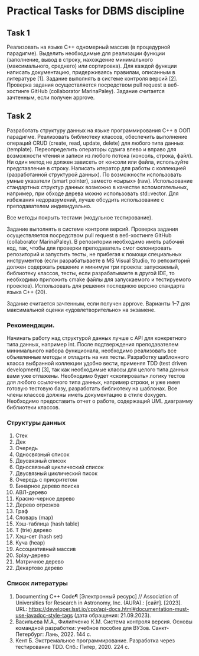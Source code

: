 # Practical Tasks for DBMS discipline

## Task 1

Реализовать на языке С++ одномерный массив (в процедурной парадигме). Выделить необходимые для реализации функции (заполнение, вывод в строку, нахождение минимального (максимального, среднего) или сортировка). 
Для каждой функции написать документацию, придерживаясь правилам, описанным в литературе [1].
Задание выполнять в системе контроля версий [2]. Проверка задания осуществляется посредством pull request в веб-хостинге GitHub (collaborator MarinaPaley). Задание считается зачтенным, если получен approve.

## Task 2

Разработать структуру данных на языке программирования С++ в ООП парадигме. Реализовать библиотеку классов, обеспечить выполнение операций CRUD (create, read, update, delete) для любого типа данных (template).
Переопределить операторы сдвига влево и вправо для возможности чтения и записи из любого потока (консоль, строка, файл). Ни один метод не должен зависеть от консоли или файла, используйте представление в строку.
Написать итератор для работы с коллекцией (разработанной структурой данных). По возможности использовать умные указатели (smart pointer), заместо «сырых» (raw). Использование стандартных структур данных возможно
в качестве вспомогательных, например, при обходе дерева можно использовать std::vector. Для избежания недоразумений, лучше обсудить использование с преподавателем индивидуально.

Все методы покрыть тестами (модульное тестирование).

Задание выполнять в системе контроля версий. Проверка задания осуществляется посредством pull request в веб-хостинге GitHub (collaborator MarinaPaley).  В репозитории необходимо иметь рабочий код, так, чтобы
для проверки преподаватель смог склонировать репозиторий и запустить тесты, не прибегая к помощи специальных инструментов (если разрабатываете в MS Visual Studio, то репозиторий должен содержать решение и минимум
три проекта: запускаемый, библиотеку классов, тесты, если разрабатываете в другой IDE, то необходимо приложить cmake файлы для запускаемого и тестируемого проектов). Использовать для решения последнюю версию
стандарта языка С++ (20).

Задание считается зачтенным, если получен approve.
Варианты 1–7 для максимальной оценки «удовлетворительно» на экзамене.

### Рекомендации.
Начинать работу над структурой данных лучше с API для конкретного типа данных, например int. После подтверждения преподавателем минимального набора функционала, необходимо реализовать все
объявленные методы и отладить на них тесты. Разработку шаблонного класса выбранной коллекции удобно вести, применяя TDD (test driven development) [3], так как необходимые классы для целого типа данных вами уже
отлажены. Необходимо будет «скопировать» логику тестов для любого ссылочного типа данных, например строки, и уже имея готовую тестовую базу, разработать библиотеку на шаблонах.
Все члены классов должны иметь документацию в стиле doxygen.
Необходимо предоставить отчет о работе, содержащий UML диаграмму библиотеки классов.

### Структуры данных
1.	Стек
2.	Дек
3.	Очередь
4.	Односвязный список
5.	Двусвязный список
6.	Односвязный циклический список
7.	Двусвязный циклический писок
8.	Очередь с приоритетом
9.	Бинарное дерево поиска
10.	АВЛ-дерево
11.	Красно-черное дерево
12.	Дерево отрезков
13.	Граф
14.	Словарь (map)
15.	Хэш-таблица (hash table)
16.	T (trie) дерево
17.	Хэш-сет (hash set)
18.	Куча (heap)
19.	Ассоциативный массив
20.	Splay-дерево
21.	Матричное дерево
22.	Декартово дерево

### Список литературы

1.	Documenting C++ Code¶ [Электронный ресурс] // Association of Universities for Research in Astronomy, Inc. (AURA).: [сайт]. [2023]. 
URL: https://developer.lsst.io/cpp/api-docs.html#documentation-must-use-javadoc-style-tags (дата обращения: 21.09.2023).
2.	Васильева М.А., Филипченко К.М. Система контроля версия. Основы командной разработки: учебное пособие для ВУЗов. Санкт-Петербург: Лань, 2022. 144 с.
3.	Кент Б. Экстремальное программирование. Разработка через тестирование TDD. Спб.: Питер, 2020. 224 с.



